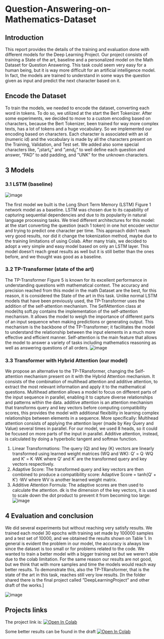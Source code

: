 # Question-Answering-on-Mathematics-Dataset

## Introduction
This report provides the details of the training and evaluation done with different
models for the Deep Learning Project. Our project consists of training a State of the
art, baseline and a personalized model on the Math Dataset for Question Answering.
This task could seem very easy for a human being, but it is way more difficult for an
artificial intelligence model. In fact, the models are trained to understand in some
ways the question given as input and predict the next character based on it.
## Encode the Dataset
To train the models, we needed to encode the dataset, converting each word in
tokens. To do so, we utilized at the start the Bert Tokenizer. After some experiments,
we decided to move to a custom encoding based on characters, because the
Bert Tokenizer, been trained for way more complex texts, has a lot of tokens and
a huge vocabulary. So we implemented our encoding based on characters. Each
character is associated with an id (numeric id) and the vocabulary is made by all
the characters present on the Training, Validation, and Test set. We added also
some special characters like, ”¡start¿” and ”¡end¿” to well define each question and
answer, ”PAD” to add padding, and ”UNK” for the unknown characters.

## 3 Models
### 3.1 LSTM (baseline)
![image](https://github.com/lapocarrieri/Question-Answering-on-Mathematics-Dataset/assets/56505429/49aac98b-15cb-48c3-9144-6da8c04708da)

The first model we built is the Long Short Term Memory (LSTM) Figure 1 network
model as a baseline. LSTM was chosen due to its capability of capturing sequential
dependencies and due to its popularity in natural language processing tasks. We
tried different architectures for this model: at the start converting the question (each
1
token) in one hot encoder vector and trying to predict one character per time. This
approach didn’t reach very good results, nor did it change the tokenization method,
maybe due to the training limitations of using Colab. After many trials, we decided
to adopt a very simple and easy model based on only an LSTM layer. This model
doesn’t reach great results as well but it is still better than the ones before, and we
thought was good as a baseline.
### 3.2 TP-Transformer (state of the art)
The TP-Transformer Figure 5 is known for its excellent performance in understanding
questions with mathematical context. The accuracy and precision reached from
this model in the math Dataset are the best, for this reason, it is considered the
State of the art in this task. Unlike normal LSTM models that have been previously
used, the TP-Transformer uses the addition of the self-attention mechanism.
The SelfAttention class at model/tq soft.py contains the implementation of the
self-attention mechanism. It allows the model to weigh the importance of different
parts of an input sequence when making predictions or generating output. This
mechanism is the backbone of the TP-Transformer; it facilitates the model to understand
the relationship between the input elements in a much more effective and
efficient manner. Self-attention is the main feature that allows the model to answer
a variety of tasks including mathematics reasoning as well as answering questions of
all orders.
![image](https://github.com/lapocarrieri/Question-Answering-on-Mathematics-Dataset/assets/56505429/7e579995-450d-46e9-a2f3-5766df55ff03)


### 3.3 Transformer with Hybrid Attention (our model)
We propose an alternative to the TP-TRansformer, changing the Self-attention
mechanism present on it with the Hybrid Attention mechanism. It consists of the
combination of multihead attention and additive attention, to extract the most relevant
information and apply it to the mathematical questions.
Multihead attention allows a model to focus on different parts of the input sequence
in parallel, enabling it to capture diverse relationships and patterns within the data.
additive attention is an attention mechanism that transforms query and key vectors
before computing compatibility scores, this provides the model with additional
flexibility in learning complex relationships between elements in a sequence.
More specifically: Multihead attention consists of applying the attention layer (made
by Key Query and Value) several times in parallel. For our model, we used 8 heads,
so it could be focused on more parts of the input in parallel.
Additive attention, instead, is calculated by doing a hyperbolic tangent and softmax
function.
1. Linear Transformations: The query (Q) and key (K) vectors are linearly transformed
using learned weight matrices (WQ and WK):
Q′ = Q ·WQ and K′ = K ·WK
where Q′ and K′ are the transformed query and key vectors respectively.
2. Adaptive Score: The transformed query and key vectors are then combined to
produce a compatibility score:
Adaptive Score = tanh(Q′ + K′) ·WV
where WV is another learned weight matrix.
3. Additive Attention Formula: The adaptive scores are then used to calculate
the attention. dk is the dimension of the key vectors, it is used to scale down
the dot product to prevent it from becoming too large:
![image](https://github.com/lapocarrieri/Question-Answering-on-Mathematics-Dataset/assets/56505429/045611c4-147f-4171-84f9-cad85b0a0d36)

## 4 Evaluation and conclusion
We did several experiments but without reaching very satisfy results. We trained
each model 30 epochs with training set made by 100000 samples and a test set of
10000, and we obtained the results shown on Table 1.
In general is evident the problem in our model, the accuracy is always low since the
dataset is too small or for problems related to the code. We wanted to train a better model with a bigger training set but we weren’t able due to the colab limitation.
For the same reason our results are not good, but we think that with more samples
and time the models would reach way better results. To demonstrate this, also the
TP-TRansformer, that is the state of the art in this task, reaches still very low
results. [In the folder shared there is the final project called ”DeepLearningProject”
and other draft of the works.]

![image](https://github.com/lapocarrieri/Question-Answering-on-Mathematics-Dataset/assets/56505429/984526e3-daa4-4fdd-a2c4-9434128879d8)
## Projects links

The project link is: 
[![Open In Colab](https://colab.research.google.com/assets/colab-badge.svg)](https://colab.research.google.com/drive/1ydrmTpFI5fk_Aq9_3-9ZnWt9d88N2eun?usp=sharing)

Some better results can be found in the draft [![Open In Colab](https://colab.research.google.com/assets/colab-badge.svg)](https://colab.research.google.com/drive/1gHFZWqgkUScp_E0bTmhk41dL5Vpcc3ey?usp=sharing)

